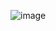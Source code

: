 ![image](https://github.com/jsmatosdev/Card-resposive/assets/168606513/10c2f269-cca4-4c65-bd82-46da179db245)
